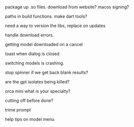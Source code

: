 package up .so files. download from website? macos signing?

paths in build functions. make dart tools?

need a way to version the libs, replace on updates

handle download errors.

getting model downloaded on a cancel

toast when dialog is closed

switching models is crashing.

stop spinner if we get back blank results?

are the gpt isolates being killed?

orca mini what is your specialty?

cutting off before done?

trime prompt

help tips on model menu
